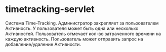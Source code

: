 # timetracking-servlet
Система Time-Tracking. Администратор закрепляет за пользователем Активность. У пользователя может быть одна или несколько Активностей. Пользователь отмечает кол-во затраченного времени на каждую активность. Пользователь может отправить запрос на добавление/удаление Активности.
